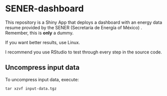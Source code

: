 # SENER-dashboard
This repository is a Shiny App that deploys a dashboard with an energy data resume provided by the SENER (Secretaría de Energía of México) . Remember, this is **only** a dummy.

If you want better results, use Linux.

I recommend you use RStudio to test through every step in the source code.

## Uncompress input data 

To uncompress input data, execute:

```
tar xzvf input-data.tgz
```


